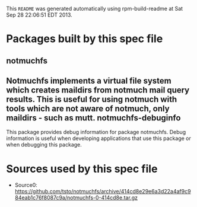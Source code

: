 This `README` was generated automatically using rpm-build-readme at Sat Sep 28 22:06:51 EDT 2013.

Packages built by this spec file
================================

notmuchfs
-------------------------------------

Notmuchfs implements a virtual file system which creates maildirs from notmuch
mail query results. This is useful for using notmuch with tools which are not
aware of notmuch, only maildirs - such as mutt.
notmuchfs-debuginfo
-------------------------------------

This package provides debug information for package notmuchfs.
Debug information is useful when developing applications that use this
package or when debugging this package.

Sources used by this spec file
==============================

- Source0: https://github.com/tsto/notmuchfs/archive/414cd8e29e6a3d22a4af9c984eab1c76f8087c9a/notmuchfs-0-414cd8e.tar.gz
